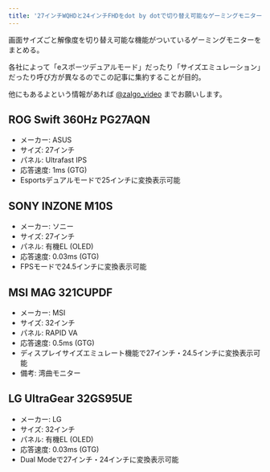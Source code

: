 ```yaml
---
title: '27インチWQHDと24インチFHDをdot by dotで切り替え可能なゲーミングモニターまとめ'
---
```


画面サイズごと解像度を切り替え可能な機能がついているゲーミングモニターをまとめる。

各社によって「eスポーツデュアルモード」だったり「サイズエミュレーション」だったり呼び方が異なるのでこの記事に集約することが目的。

他にもあるよという情報があれば [@zalgo_video](https://x.com/zalgo_video) までお願いします。

## ROG Swift 360Hz PG27AQN

-   メーカー: ASUS
-   サイズ: 27インチ
-   パネル: Ultrafast IPS
-   応答速度: 1ms (GTG)
-   Esportsデュアルモードで25インチに変換表示可能

<Affiliates asin="B0BTLT4NT1" query="PG27AQN" />

## SONY INZONE M10S

-   メーカー: ソニー
-   サイズ: 27インチ
-   パネル: 有機EL (OLED)
-   応答速度: 0.03ms (GTG)
-   FPSモードで24.5インチに変換表示可能

<Affiliates asin="B0DHRTWZFC" query="INZONE M10S" />

## MSI MAG 321CUPDF

-   メーカー: MSI
-   サイズ: 32インチ
-   パネル: RAPID VA
-   応答速度: 0.5ms (GTG)
-   ディスプレイサイズエミュレート機能で27インチ・24.5インチに変換表示可能
-   備考: 湾曲モニター

<Affiliates asin="B0DMSH2R1M" query="MAG 321CUPDF" />

## LG UltraGear 32GS95UE

-   メーカー: LG
-   サイズ: 32インチ
-   パネル: 有機EL (OLED)
-   応答速度: 0.03ms (GTG)
-   Dual Modeで27インチ・24インチに変換表示可能

<Affiliates asin="B0CZDYPC41" query="32GS95UE" />
